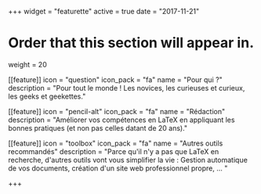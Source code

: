 +++
widget = "featurette"
active = true
date = "2017-11-21"

# Order that this section will appear in.
weight = 20

[[feature]]
  icon = "question"
  icon_pack = "fa"
  name = "Pour qui ?"
  description = "Pour tout le monde ! Les novices, les curieuses et curieux, les geeks et geekettes."

[[feature]]
  icon = "pencil-alt"
  icon_pack = "fa"
  name = "Rédaction"
  description = "Améliorer vos compétences en LaTeX en appliquant les bonnes pratiques (et non pas celles datant de 20 ans)."

[[feature]]
  icon = "toolbox"
  icon_pack = "fa"
  name = "Autres outils recommandés"
  description = "Parce qu'il n'y a pas que LaTeX en recherche, d'autres outils vont vous simplifier la vie : Gestion automatique de vos documents, création d'un site web professionnel propre, ... "    

+++
